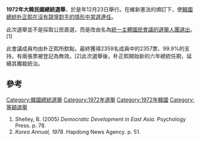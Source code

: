 **1972年大韓民國總統選舉**，於是年12月23日舉行。在維新憲法的頒訂下，使[韓國總統](https://zh.wikipedia.org/wiki/韓國總統 "wikilink")[朴正熙在沒有競爭對手的情形中當選連任](../Page/朴正熙.md "wikilink")。

此次選舉並不是採取公民直選，而是改由名為[統一主體國民會議的選舉人團選出](https://zh.wikipedia.org/wiki/統一主體國民會議 "wikilink")。\[1\]

此會議成員均由朴正熙所欽點，最終獲得2359名成員中的2357票、99.9%的支持。有兩張票被登記為無效。\[2\]此次選舉後，朴正熙開始新的六年總統任期，延續其獨裁統治。

## 參考

<references />

[Category:韓國總統選舉](https://zh.wikipedia.org/wiki/Category:韓國總統選舉 "wikilink")
[Category:1972年選舉](https://zh.wikipedia.org/wiki/Category:1972年選舉 "wikilink")
[Category:1972年韓國](https://zh.wikipedia.org/wiki/Category:1972年韓國 "wikilink")
[Category:等額選舉](https://zh.wikipedia.org/wiki/Category:等額選舉 "wikilink")

1.  Shelley, B. (2005) *Democratic Development in East Asia.* Psychology
    Press. p. 78.
2.  *Korea Annual, 1978*. Hapdong News Agency. p. 51.